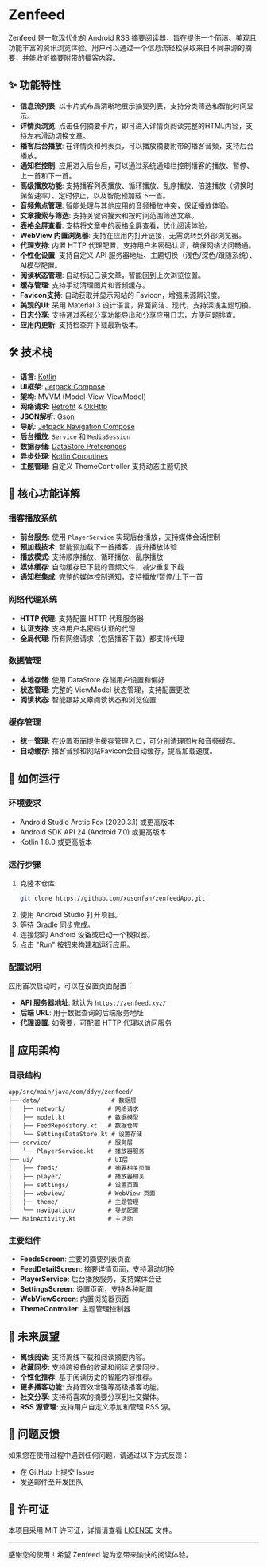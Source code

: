 # Zenfeed

Zenfeed 是一款现代化的 Android RSS 摘要阅读器，旨在提供一个简洁、美观且功能丰富的资讯浏览体验。用户可以通过一个信息流轻松获取来自不同来源的摘要，并能收听摘要附带的播客内容。

## ✨ 功能特性

*   **信息流列表**: 以卡片式布局清晰地展示摘要列表，支持分类筛选和智能时间显示。
*   **详情页浏览**: 点击任何摘要卡片，即可进入详情页阅读完整的HTML内容，支持左右滑动切换文章。
*   **播客后台播放**: 在详情页和列表页，可以播放摘要附带的播客音频，支持后台播放。
*   **通知栏控制**: 应用进入后台后，可以通过系统通知栏控制播客的播放、暂停、上一首和下一首。
*   **高级播放功能**: 支持播客列表播放、循环播放、乱序播放、倍速播放（切换时保留速率）、定时停止，以及智能预加载下一首。
*   **音频焦点管理**: 智能处理与其他应用的音频播放冲突，保证播放体验。
*   **文章搜索与筛选**: 支持关键词搜索和按时间范围筛选文章。
*   **表格全屏查看**: 支持将文章中的表格全屏查看，优化阅读体验。
*   **WebView 内置浏览器**: 支持在应用内打开链接，无需跳转到外部浏览器。
*   **代理支持**: 内置 HTTP 代理配置，支持用户名密码认证，确保网络访问畅通。
*   **个性化设置**: 支持自定义 API 服务器地址、主题切换（浅色/深色/跟随系统）、AI模型配置。
*   **阅读状态管理**: 自动标记已读文章，智能回到上次浏览位置。
*   **缓存管理**: 支持手动清理图片和音频缓存。
*   **Favicon支持**: 自动获取并显示网站的 Favicon，增强来源辨识度。
*   **美观的UI**: 采用 Material 3 设计语言，界面简洁、现代，支持深浅主题切换。
*   **日志分享**: 支持通过系统分享功能导出和分享应用日志，方便问题排查。
*   **应用内更新**: 支持检查并下载最新版本。

## 🛠️ 技术栈

*   **语言**: [Kotlin](https://kotlinlang.org/)
*   **UI框架**: [Jetpack Compose](https://developer.android.com/jetpack/compose)
*   **架构**: MVVM (Model-View-ViewModel)
*   **网络请求**: [Retrofit](https://square.github.io/retrofit/) & [OkHttp](https://square.github.io/okhttp/)
*   **JSON解析**: [Gson](https://github.com/google/gson)
*   **导航**: [Jetpack Navigation Compose](https://developer.android.com/jetpack/compose/navigation)
*   **后台播放**: `Service` 和 `MediaSession`
*   **数据存储**: [DataStore Preferences](https://developer.android.com/topic/libraries/architecture/datastore)
*   **异步处理**: [Kotlin Coroutines](https://kotlinlang.org/docs/coroutines-overview.html)
*   **主题管理**: 自定义 ThemeController 支持动态主题切换

## 🎯 核心功能详解

### 播客播放系统
- **前台服务**: 使用 `PlayerService` 实现后台播放，支持媒体会话控制
- **预加载技术**: 智能预加载下一首播客，提升播放体验
- **播放模式**: 支持顺序播放、循环播放、乱序播放
- **媒体缓存**: 自动缓存已下载的音频文件，减少重复下载
- **通知栏集成**: 完整的媒体控制通知，支持播放/暂停/上下一首

### 网络代理系统
- **HTTP 代理**: 支持配置 HTTP 代理服务器
- **认证支持**: 支持用户名密码认证的代理
- **全局代理**: 所有网络请求（包括播客下载）都支持代理

### 数据管理
- **本地存储**: 使用 DataStore 存储用户设置和偏好
- **状态管理**: 完整的 ViewModel 状态管理，支持配置更改
- **阅读状态**: 智能跟踪文章阅读状态和浏览位置

### 缓存管理
- **统一管理**: 在设置页面提供缓存管理入口，可分别清理图片和音频缓存。
- **自动缓存**: 播客音频和网站Favicon会自动缓存，提高加载速度。

## 🚀 如何运行

### 环境要求
- Android Studio Arctic Fox (2020.3.1) 或更高版本
- Android SDK API 24 (Android 7.0) 或更高版本
- Kotlin 1.8.0 或更高版本

### 运行步骤
1.  克隆本仓库:
    ```bash
    git clone https://github.com/xusonfan/zenfeedApp.git
    ```
2.  使用 Android Studio 打开项目。
3.  等待 Gradle 同步完成。
4.  连接您的 Android 设备或启动一个模拟器。
5.  点击 "Run" 按钮来构建和运行应用。

### 配置说明
应用首次启动时，可以在设置页面配置：
- **API 服务器地址**: 默认为 `https://zenfeed.xyz/`
- **后端 URL**: 用于数据查询的后端服务地址
- **代理设置**: 如需要，可配置 HTTP 代理以访问服务

## 📱 应用架构

### 目录结构
```
app/src/main/java/com/ddyy/zenfeed/
├── data/                    # 数据层
│   ├── network/            # 网络请求
│   ├── model.kt            # 数据模型
│   ├── FeedRepository.kt   # 数据仓库
│   └── SettingsDataStore.kt # 设置存储
├── service/                # 服务层
│   └── PlayerService.kt    # 播放器服务
├── ui/                     # UI层
│   ├── feeds/              # 摘要相关页面
│   ├── player/             # 播放器相关
│   ├── settings/           # 设置页面
│   ├── webview/            # WebView 页面
│   ├── theme/              # 主题管理
│   └── navigation/         # 导航配置
└── MainActivity.kt         # 主活动
```

### 主要组件
- **FeedsScreen**: 主要的摘要列表页面
- **FeedDetailScreen**: 摘要详情页面，支持滑动切换
- **PlayerService**: 后台播放服务，支持媒体会话
- **SettingsScreen**: 设置页面，支持各种配置
- **WebViewScreen**: 内置浏览器页面
- **ThemeController**: 主题管理控制器

## 🔮 未来展望

*   **离线阅读**: 支持离线下载和阅读摘要内容。
*   **收藏同步**: 支持跨设备的收藏和阅读记录同步。
*   **个性化推荐**: 基于阅读历史的智能内容推荐。
*   **更多播客功能**: 支持音效增强等高级播客功能。
*   **社交分享**: 支持将喜欢的摘要分享到社交媒体。
*   **RSS 源管理**: 支持用户自定义添加和管理 RSS 源。

## 🐛 问题反馈

如果您在使用过程中遇到任何问题，请通过以下方式反馈：
- 在 GitHub 上提交 Issue
- 发送邮件至开发团队

## 📄 许可证

本项目采用 MIT 许可证，详情请查看 [LICENSE](LICENSE) 文件。

---

感谢您的使用！希望 Zenfeed 能为您带来愉快的阅读体验。
